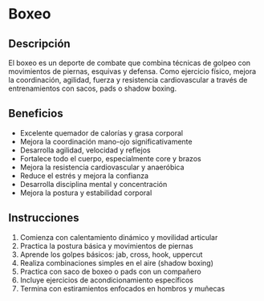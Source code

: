 # Boxeo

## Descripción

El boxeo es un deporte de combate que combina técnicas de golpeo con movimientos de piernas, esquivas y defensa. Como ejercicio físico, mejora la coordinación, agilidad, fuerza y resistencia cardiovascular a través de entrenamientos con sacos, pads o shadow boxing.

## Beneficios

- Excelente quemador de calorías y grasa corporal
- Mejora la coordinación mano-ojo significativamente
- Desarrolla agilidad, velocidad y reflejos
- Fortalece todo el cuerpo, especialmente core y brazos
- Mejora la resistencia cardiovascular y anaeróbica
- Reduce el estrés y mejora la confianza
- Desarrolla disciplina mental y concentración
- Mejora la postura y estabilidad corporal

## Instrucciones

1. Comienza con calentamiento dinámico y movilidad articular
2. Practica la postura básica y movimientos de piernas
3. Aprende los golpes básicos: jab, cross, hook, uppercut
4. Realiza combinaciones simples en el aire (shadow boxing)
5. Practica con saco de boxeo o pads con un compañero
6. Incluye ejercicios de acondicionamiento específicos
7. Termina con estiramientos enfocados en hombros y muñecas